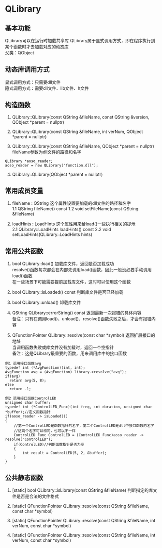 # QLibrary

## 基本功能
QLibrary可以在运行时加载共享库
QLibrary属于显式调用方式，即在程序执行到某个函数时才去加载对应的动态库  
父类：QObject  


## 动态库调用方式
显式调用方式：只需要dll文件  
隐式调用方式：需要dll文件、lib文件、h文件  


## 构造函数
1. QLibrary::QLibrary(const QString &fileName, const QString &version, QObject \*parent = nullptr)

2. QLibrary::QLibrary(const QString &fileName, int verNum, QObject \*parent = nullptr)

3. QLibrary::QLibrary(const QString &fileName, QObject \*parent = nullptr)
fileName参数为dll文件的路径和名字  
```
QLibrary *aoso_reader;
aoso_reader = new QLibrary("function.dll");
```

4. QLibrary::QLibrary(QObject \*parent = nullptr)


## 常用成员变量
1. fileName : QString
这个属性设置要加载的dll文件的路径和名字  
1.1 QString fileName() const
1.2 void setFileName(const QString &fileName)

2. loadHints : LoadHints
这个属性用来给load()一些执行相关的提示  
2.1 QLibrary::LoadHints loadHints() const
2.2 void setLoadHints(QLibrary::LoadHints hints)


## 常用公共函数
1. bool QLibrary::load()
加载库文件，返回是否加载成功  
resolve()函数每次都会在内部先调用load()函数，因此一般没必要手动调用load()函数  
在一些场景下可能需要提前加载库文件，这时可以使用这个函数  

2. bool QLibrary::isLoaded() const
判断库文件是否已经加载  

3. bool QLibrary::unload()
卸载库文件  

4. QString QLibrary::errorString() const
返回最新一次报错的具体内容  
备注：只有在调用load()、unload()、resolve()函数失败之后，才会有报错内容

5. QFunctionPointer QLibrary::resolve(const char \*symbol)
返回扩展接口的地址  
当调用函数失败或库文件没有加载时，返回一个空指针  
备注：这是QLibrary最重要的函数，用来调用库中的接口函数  
```
例1 调用接口函数avg
typedef int (*AvgFunction)(int, int);
AvgFunction avg = (AvgFunction) library->resolve("avg");
if(avg)
  return avg(5, 8);
else
  return -1;
```
```
例2 调用接口函数ControlLED
unsigned char buffer;
typedef int (*ControlLED_Func)(int freq, int duration, unsigned char *buffer);//定义函数指针
if(aoso_reader -> isLoaded())
{
	//第一个ControlLED是函数指针的名字，第二个ControlLED是dll中接口函数的名字
	//这两个名字可以相同，也可以不一样
    ControlLED_Func ControlLED = (ControlLED_Func)aoso_reader -> resolve("ControlLED");
    if(ControlLED)//判断函数指针是否为空
    {
        int result = ControlLED(5, 2, &buffer);
    }
}
```


## 公共静态函数
1. [static] bool QLibrary::isLibrary(const QString &fileName)
判断指定的库文件是否是合法的文件格式  

2. [static] QFunctionPointer QLibrary::resolve(const QString &fileName, const char \*symbol)

3. [static] QFunctionPointer QLibrary::resolve(const QString &fileName, int verNum, const char \*symbol)

4. [static] QFunctionPointer QLibrary::resolve(const QString &fileName, int verNum, const char \*symbol)